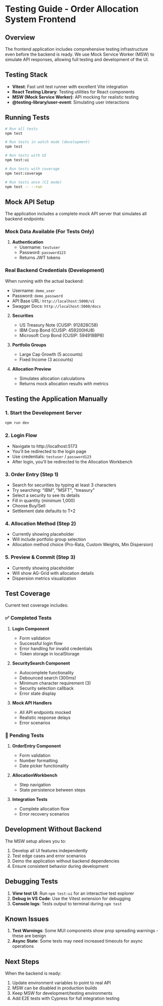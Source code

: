 # Testing Guide - Order Allocation System Frontend

## Overview
The frontend application includes comprehensive testing infrastructure even before the backend is ready. We use Mock Service Worker (MSW) to simulate API responses, allowing full testing and development of the UI.

## Testing Stack
- **Vitest**: Fast unit test runner with excellent Vite integration
- **React Testing Library**: Testing utilities for React components
- **MSW (Mock Service Worker)**: API mocking for realistic testing
- **@testing-library/user-event**: Simulating user interactions

## Running Tests

```bash
# Run all tests
npm test

# Run tests in watch mode (development)
npm test

# Run tests with UI
npm test:ui

# Run tests with coverage
npm test:coverage

# Run tests once (CI mode)
npm test -- --run
```

## Mock API Setup

The application includes a complete mock API server that simulates all backend endpoints:

### Mock Data Available (For Tests Only)
1. **Authentication**
   - Username: `testuser`
   - Password: `password123`
   - Returns JWT tokens

### Real Backend Credentials (Development)
When running with the actual backend:
- Username: `demo_user`
- Password: `demo_password`
- API Base URL: `http://localhost:5000/v1`
- Swagger Docs: `http://localhost:5000/docs`

2. **Securities**
   - US Treasury Note (CUSIP: 912828C58)
   - IBM Corp Bond (CUSIP: 459200HU8)
   - Microsoft Corp Bond (CUSIP: 594918BP8)

3. **Portfolio Groups**
   - Large Cap Growth (5 accounts)
   - Fixed Income (3 accounts)

4. **Allocation Preview**
   - Simulates allocation calculations
   - Returns mock allocation results with metrics

## Testing the Application Manually

### 1. Start the Development Server
```bash
npm run dev
```

### 2. Login Flow
- Navigate to http://localhost:5173
- You'll be redirected to the login page
- Use credentials: `testuser` / `password123`
- After login, you'll be redirected to the Allocation Workbench

### 3. Order Entry (Step 1)
- Search for securities by typing at least 3 characters
- Try searching: "IBM", "MSFT", "treasury"
- Select a security to see its details
- Fill in quantity (minimum 1,000)
- Choose Buy/Sell
- Settlement date defaults to T+2

### 4. Allocation Method (Step 2)
- Currently showing placeholder
- Will include portfolio group selection
- Allocation method choice (Pro-Rata, Custom Weights, Min Dispersion)

### 5. Preview & Commit (Step 3)
- Currently showing placeholder
- Will show AG-Grid with allocation details
- Dispersion metrics visualization

## Test Coverage

Current test coverage includes:

### ✅ Completed Tests
1. **Login Component**
   - Form validation
   - Successful login flow
   - Error handling for invalid credentials
   - Token storage in localStorage

2. **SecuritySearch Component**
   - Autocomplete functionality
   - Debounced search (300ms)
   - Minimum character requirement (3)
   - Security selection callback
   - Error state display

3. **Mock API Handlers**
   - All API endpoints mocked
   - Realistic response delays
   - Error scenarios

### 🔲 Pending Tests
1. **OrderEntry Component**
   - Form validation
   - Number formatting
   - Date picker functionality

2. **AllocationWorkbench**
   - Step navigation
   - State persistence between steps

3. **Integration Tests**
   - Complete allocation flow
   - Error recovery scenarios

## Development Without Backend

The MSW setup allows you to:
1. Develop all UI features independently
2. Test edge cases and error scenarios
3. Demo the application without backend dependencies
4. Ensure consistent behavior during development

## Debugging Tests

1. **View test UI**: Run `npm test:ui` for an interactive test explorer
2. **Debug in VS Code**: Use the Vitest extension for debugging
3. **Console logs**: Tests output to terminal during `npm test`

## Known Issues

1. **Test Warnings**: Some MUI components show prop spreading warnings - these are benign
2. **Async State**: Some tests may need increased timeouts for async operations

## Next Steps

When the backend is ready:
1. Update environment variables to point to real API
2. MSW can be disabled in production builds
3. Keep MSW for development/testing environments
4. Add E2E tests with Cypress for full integration testing